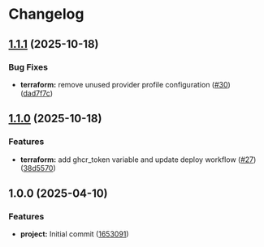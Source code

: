 # Changelog

## [1.1.1](https://github.com/LucasMadranges/Forum/compare/v1.1.0...v1.1.1) (2025-10-18)


### Bug Fixes

* **terraform:** remove unused provider profile configuration ([#30](https://github.com/LucasMadranges/Forum/issues/30)) ([dad7f7c](https://github.com/LucasMadranges/Forum/commit/dad7f7c40b9aa0b874e7daae9f961b2fbc43cd59))

## [1.1.0](https://github.com/LucasMadranges/Forum/compare/v1.0.0...v1.1.0) (2025-10-18)


### Features

* **terraform:** add ghcr_token variable and update deploy workflow ([#27](https://github.com/LucasMadranges/Forum/issues/27)) ([38d5570](https://github.com/LucasMadranges/Forum/commit/38d557092ea9483524f22c0bad88bf68ac712cfe))

## 1.0.0 (2025-04-10)

### Features

- **project:** Initial commit ([1653091](https://github.com/LucasMadranges/Forum/commit/1653091b3aa1debd7b8dc2426fe940ad355154c1))
